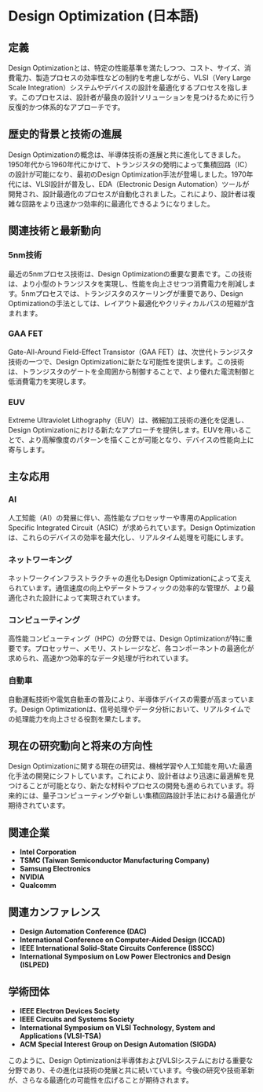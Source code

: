 # Design Optimization (日本語)

## 定義
Design Optimizationとは、特定の性能基準を満たしつつ、コスト、サイズ、消費電力、製造プロセスの効率性などの制約を考慮しながら、VLSI（Very Large Scale Integration）システムやデバイスの設計を最適化するプロセスを指します。このプロセスは、設計者が最良の設計ソリューションを見つけるために行う反復的かつ体系的なアプローチです。

## 歴史的背景と技術の進展
Design Optimizationの概念は、半導体技術の進展と共に進化してきました。1950年代から1960年代にかけて、トランジスタの発明によって集積回路（IC）の設計が可能になり、最初のDesign Optimization手法が登場しました。1970年代には、VLSI設計が普及し、EDA（Electronic Design Automation）ツールが開発され、設計最適化のプロセスが自動化されました。これにより、設計者は複雑な回路をより迅速かつ効率的に最適化できるようになりました。

## 関連技術と最新動向
### 5nm技術
最近の5nmプロセス技術は、Design Optimizationの重要な要素です。この技術は、より小型のトランジスタを実現し、性能を向上させつつ消費電力を削減します。5nmプロセスでは、トランジスタのスケーリングが重要であり、Design Optimizationの手法としては、レイアウト最適化やクリティカルパスの短縮が含まれます。

### GAA FET
Gate-All-Around Field-Effect Transistor（GAA FET）は、次世代トランジスタ技術の一つで、Design Optimizationに新たな可能性を提供します。この技術は、トランジスタのゲートを全周囲から制御することで、より優れた電流制御と低消費電力を実現します。

### EUV
Extreme Ultraviolet Lithography（EUV）は、微細加工技術の進化を促進し、Design Optimizationにおける新たなアプローチを提供します。EUVを用いることで、より高解像度のパターンを描くことが可能となり、デバイスの性能向上に寄与します。

## 主な応用
### AI
人工知能（AI）の発展に伴い、高性能なプロセッサーや専用のApplication Specific Integrated Circuit（ASIC）が求められています。Design Optimizationは、これらのデバイスの効率を最大化し、リアルタイム処理を可能にします。

### ネットワーキング
ネットワークインフラストラクチャの進化もDesign Optimizationによって支えられています。通信速度の向上やデータトラフィックの効率的な管理が、より最適化された設計によって実現されています。

### コンピューティング
高性能コンピューティング（HPC）の分野では、Design Optimizationが特に重要です。プロセッサー、メモリ、ストレージなど、各コンポーネントの最適化が求められ、高速かつ効率的なデータ処理が行われています。

### 自動車
自動運転技術や電気自動車の普及により、半導体デバイスの需要が高まっています。Design Optimizationは、信号処理やデータ分析において、リアルタイムでの処理能力を向上させる役割を果たします。

## 現在の研究動向と将来の方向性
Design Optimizationに関する現在の研究は、機械学習や人工知能を用いた最適化手法の開発にシフトしています。これにより、設計者はより迅速に最適解を見つけることが可能となり、新たな材料やプロセスの開発も進められています。将来的には、量子コンピューティングや新しい集積回路設計手法における最適化が期待されています。

## 関連企業
- **Intel Corporation**
- **TSMC (Taiwan Semiconductor Manufacturing Company)**
- **Samsung Electronics**
- **NVIDIA**
- **Qualcomm**

## 関連カンファレンス
- **Design Automation Conference (DAC)**
- **International Conference on Computer-Aided Design (ICCAD)**
- **IEEE International Solid-State Circuits Conference (ISSCC)**
- **International Symposium on Low Power Electronics and Design (ISLPED)**

## 学術団体
- **IEEE Electron Devices Society**
- **IEEE Circuits and Systems Society**
- **International Symposium on VLSI Technology, System and Applications (VLSI-TSA)**
- **ACM Special Interest Group on Design Automation (SIGDA)**

このように、Design Optimizationは半導体およびVLSIシステムにおける重要な分野であり、その進化は技術の発展と共に続いています。今後の研究や技術革新が、さらなる最適化の可能性を広げることが期待されます。